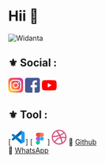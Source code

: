 # Hii 👋

<img src="https://github-readme-stats.vercel.app/api?username=Widanta&show_icons=true&theme=tokyonight" alt="Widanta" />

## :fleur_de_lis: Social :
<!-- sosial  -->
[<img src="img/instagram.png" alt="ig" width="30px">](https://www.instagram.com/widantaa_/)
[<img src="img/facebook.png" alt="fb" width="30px">](https://www.facebook.com/imade.widanta.5)
[<img src="img/youtube.png" alt="yt" width="30px">](https://www.youtube.com/channel/UCT-EcPYl-tJ9elP_RKibUNg/featured?view_as=subscriber)

## :fleur_de_lis: Tool :
[<img src="img/vscode.png" alt="vscode" width="30px">]
[<img src="img/figma.png" alt="figma" width="30px">]
[<img src="img/dribbble.png" alt="ig" width="30px">](https://dribbble.com/Widanta)
:link: [Github](https://github.com/Widanta)<br>
:link: [WhatsApp](https://wa.me/+6287784793721)



<!--
**Widanta/Widanta** is a ✨ _special_ ✨ repository because its `README.md` (this file) appears on your GitHub profile.

Here are some ideas to get you started:

- 🔭 I’m currently working on ...
- 🌱 I’m currently learning ...
- 👯 I’m looking to collaborate on ...
- 🤔 I’m looking for help with ...
- 💬 Ask me about ...
- 📫 How to reach me: ...
- 😄 Pronouns: ...
- ⚡ Fun fact: ...
👋
-->
